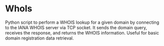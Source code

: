 # WhoIs
Python script to perform a WHOIS lookup for a given domain by connecting to the IANA WHOIS server via TCP socket. It sends the domain query, receives the response, and returns the WHOIS information. Useful for basic domain registration data retrieval.
